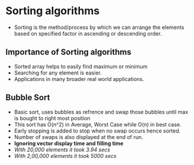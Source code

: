 # Sorting algorithms
* Sorting is the method/process by which we can arrange the elements based on specified factor in ascending or descending order.
## Importance of Sorting algorithms
* Sorted array helps to easily find maximum or minimum
* Searching for any element is easier.
* Applications in many broader real world applications.
## Bubble Sort
* Basic sort, uses bubbles as refrence and swap those bubbles until max is bought to right most position
* This sort has O(n^2) in Average, Worst Case while O(n) in
best case.
* Early stopping is added to stop when no swap occurs hence sorted.
* Number of swaps is also displayed at the end of run.
* **Ignoring vector display time and filling time**
* *With 20,000 elements it took 3.94 secs*
* *With 2,00,000 elements it took 5000 secs*